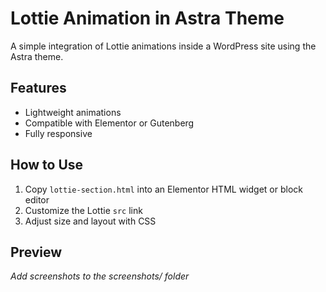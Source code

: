 # Lottie Animation in Astra Theme

A simple integration of Lottie animations inside a WordPress site using the Astra theme.

## Features
- Lightweight animations
- Compatible with Elementor or Gutenberg
- Fully responsive

## How to Use
1. Copy `lottie-section.html` into an Elementor HTML widget or block editor
2. Customize the Lottie `src` link
3. Adjust size and layout with CSS

## Preview
*Add screenshots to the screenshots/ folder*
